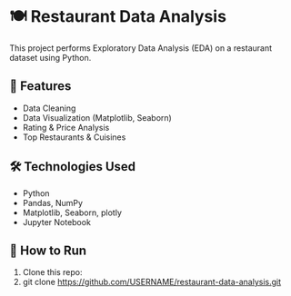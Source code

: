 # 🍽️ Restaurant Data Analysis

This project performs Exploratory Data Analysis (EDA) on a restaurant dataset using Python.

## 📌 Features
- Data Cleaning
- Data Visualization (Matplotlib, Seaborn)
- Rating & Price Analysis
- Top Restaurants & Cuisines

## 🛠️ Technologies Used
- Python
- Pandas, NumPy
- Matplotlib, Seaborn, plotly
- Jupyter Notebook

## 🚀 How to Run
1. Clone this repo:
2. git clone https://github.com/USERNAME/restaurant-data-analysis.git
